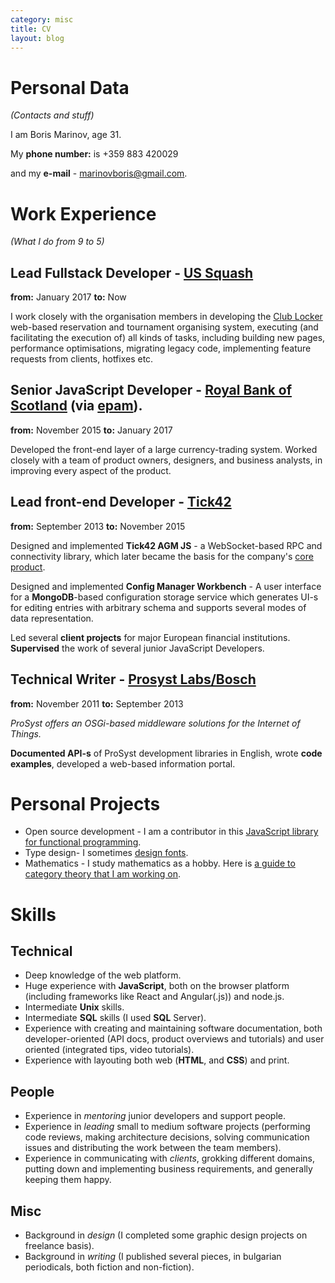 ```yaml
---
category: misc
title: CV
layout: blog
---
```


Personal Data
==
*(Contacts and stuff)*

I am Boris Marinov, age 31.

My **phone number:** is +359 883 420029 

and my **e-mail**  - [marinovboris@gmail.com](mailto:marinovboris@gmail.com).


Work Experience
==
*(What I do from 9 to 5)* 

Lead Fullstack Developer - [US Squash](https://www.ussquash.com/)
--
**from:** January 2017
**to:** Now

I work closely with the organisation members in developing the [Club Locker](clublocker.com) web-based reservation and tournament organising system, executing (and facilitating the execution of) all kinds of tasks, including building new pages, performance optimisations, migrating legacy code, implementing feature requests from clients, hotfixes etc.


Senior JavaScript Developer - [Royal Bank of Scotland](http://personal.rbs.co.uk/) (via [epam](https://www.epam.com/)).
--
**from:** November 2015
**to:** January 2017

Developed the front-end layer of a large currency-trading system. Worked closely with a team of product owners, designers, and business analysts, in improving every aspect of the product.

Lead front-end Developer - [Tick42](http://tick42.com/)
--
**from:** September 2013 
**to:** November 2015

Designed and implemented **Tick42 AGM JS** - a WebSocket-based RPC and connectivity library, which later became the basis for the company's [core product](https://glue42.com/).

Designed and implemented **Config Manager Workbench** - A user interface for a **MongoDB**-based configuration storage service which generates UI-s for editing entries with arbitrary schema and supports several modes of data representation. 

Led several **client projects** for major European financial institutions. **Supervised** the work of several junior JavaScript Developers.

Technical Writer - [Prosyst Labs/Bosch](https://www.bosch-si.com/iot-platform/iot-platform/gateway/software.html)
--

**from:** November 2011 
**to:** September 2013 

*ProSyst offers an OSGi-based middleware solutions for the Internet of Things.*

**Documented API-s** of ProSyst development libraries in English, wrote **code examples**, developed a web-based information portal.

Personal Projects
==

* Open source development -  I am a contributor in this [JavaScript library for functional programming](https://github.com/origamitower/folktale).
* Type design- I sometimes [design fonts](https://www.behance.net/evolutionfonts/).
* Mathematics - I study mathematics as a hobby. Here is [a guide to category theory that I am working on](https://www.gitbook.com/book/boris-marinov/category-theory-illustrated/details).


Skills
===

Technical
-------------------
* Deep knowledge of the web platform.
* Huge experience with **JavaScript**, both on the browser platform (including frameworks like React and Angular(.js)) and node.js.
* Intermediate **Unix** skills.
* Intermediate **SQL** skills (I used **SQL** Server).
* Experience with creating and maintaining software documentation, both developer-oriented (API docs, product overviews and tutorials) and user oriented (integrated tips, video tutorials).
* Experience with layouting both web (**HTML**, and **CSS**) and print.

People
-------
* Experience in *mentoring* junior developers and support people.
* Experience in *leading* small to medium software projects (performing code reviews, making architecture decisions, solving communication issues and distributing the work between the team members).
* Experience in communicating with *clients*, grokking different domains, putting down and implementing business requirements, and generally keeping them happy.

Misc
----

* Background in *design* (I completed some graphic design projects on freelance basis).
* Background in *writing* (I published several pieces, in bulgarian periodicals, both fiction and non-fiction).


